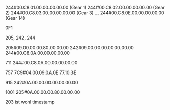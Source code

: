 244#00.C8.01.00.00.00.00.00 (Gear 1)
244#00.C8.02.00.00.00.00.00 (Gear 2)
244#00.C8.03.00.00.00.00.00 (Gear 3)
...
244#00.C8.0E.00.00.00.00.00 (Gear 14)


0F1

205, 242, 244


205#09.00.00.00.80.00.00.00
242#09.00.00.00.00.00.00.00
244#00.C8.0A.00.00.00.00.00


711
244#00.C8.0A.00.00.00.00.00

757
7C9#04.00.09.0A.0E.77.10.3E

915
242#0A.00.00.00.00.00.00.00

1001
205#0A.00.00.00.80.00.00.00


203 ist wohl timestamp
